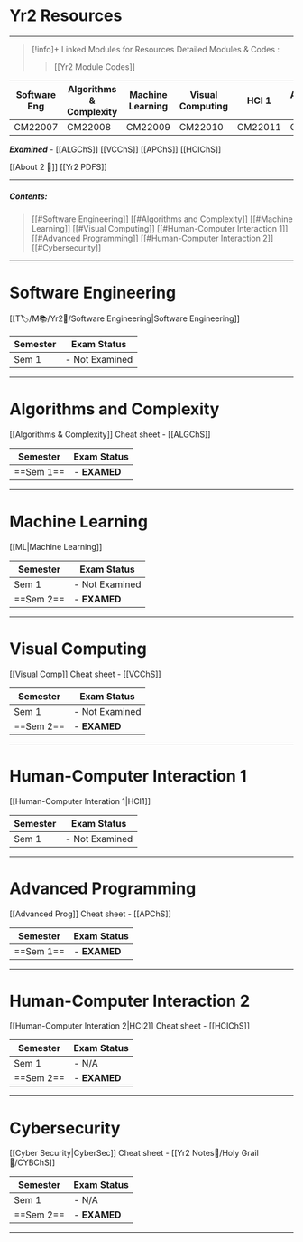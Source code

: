 # Yr2 Resources 
---
> [!info]+ Linked Modules for Resources
> Detailed Modules & Codes : 
> > [[Yr2 Module Codes]]
> 
| Software Eng | Algorithms & Complexity | Machine Learning | Visual Computing | HCI 1    | Advanced Prog | HCI 2    | Cybersecurity |
| ------------ | ----------------------- | ---------------- | ---------------- | -------- | ------------- | -------- | ------------- |
| CM22007     | CM22008                | CM22009         | CM22010         | CM22011 | CM22012      | CM22013 | CM22014      |

***Examined*** - [[ALGChS]]  [[VCChS]]  [[APChS]] [[HCIChS]] 

[[About 2 📘]]
[[Yr2 PDFS]]

---
##### Contents: 
> [[#Software Engineering]]
> [[#Algorithms and Complexity]]
> [[#Machine Learning]]
> [[#Visual Computing]]
> [[#Human-Computer Interaction 1]]
> [[#Advanced Programming]]
> [[#Human-Computer Interaction 2]]
> [[#Cybersecurity]]

--- 

# Software Engineering
[[T🏷️/M📚/Yr2📘/Software Engineering|Software Engineering]]

| Semester | Exam Status    |
| -------- | -------------- |
| Sem 1    | - Not Examined |


---
# Algorithms and Complexity
[[Algorithms & Complexity]]
Cheat sheet - [[ALGChS]]

| Semester  | Exam Status  |
| --------- | ------------ |
| ==Sem 1== | - **EXAMED** |


---
# Machine Learning
[[ML|Machine Learning]]

| Semester  | Exam Status    |
| --------- | -------------- |
| Sem 1     | - Not Examined |
| ==Sem 2== | - **EXAMED**   |

---
# Visual Computing
[[Visual Comp]]
Cheat sheet - [[VCChS]]

| Semester  | Exam Status    |
| --------- | -------------- |
| Sem 1     | - Not Examined |
| ==Sem 2== | - **EXAMED**   |

---
# Human-Computer Interaction 1
[[Human-Computer Interation 1|HCI1]]

| Semester | Exam Status    |
| -------- | -------------- |
| Sem 1    | - Not Examined |

---
# Advanced Programming
[[Advanced Prog]]
Cheat sheet - [[APChS]]

| Semester  | Exam Status    |
| --------- | -------------- |
| ==Sem 1== | - **EXAMED**   |


---
# Human-Computer Interaction 2
[[Human-Computer Interation 2|HCI2]]
Cheat sheet - [[HCIChS]]

| Semester  | Exam Status  |
| --------- | ------------ |
| Sem 1     | - N/A        |
| ==Sem 2== | - **EXAMED** |

---
# Cybersecurity
[[Cyber Security|CyberSec]]
Cheat sheet - [[Yr2 Notes📘/Holy Grail 🩵/CYBChS]]

| Semester  | Exam Status  |
| --------- | ------------ |
| Sem 1     | - N/A        |
| ==Sem 2== | - **EXAMED** |

---


